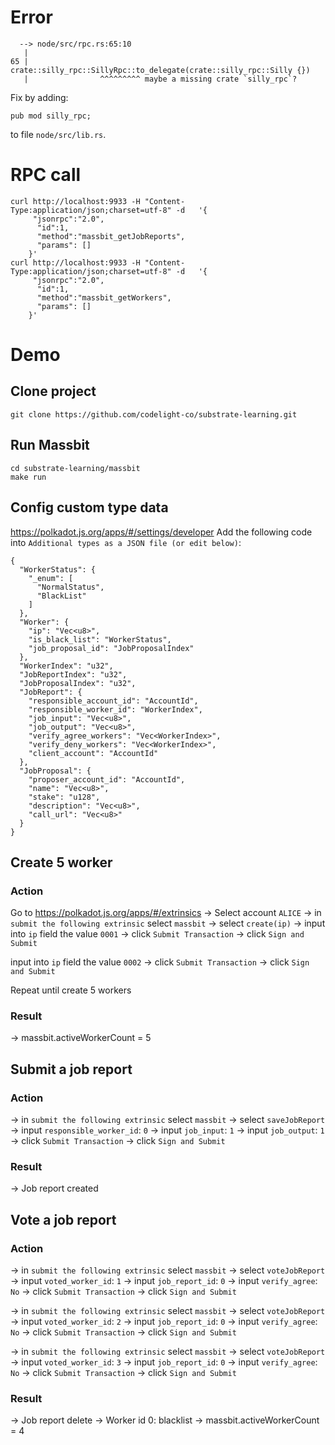 # Error
```
  --> node/src/rpc.rs:65:10
   |
65 |         crate::silly_rpc::SillyRpc::to_delegate(crate::silly_rpc::Silly {})
   |                ^^^^^^^^^ maybe a missing crate `silly_rpc`?
```
Fix by adding:
```
pub mod silly_rpc;
```
to file `node/src/lib.rs`.

# RPC call

```
curl http://localhost:9933 -H "Content-Type:application/json;charset=utf-8" -d   '{
     "jsonrpc":"2.0",
      "id":1,
      "method":"massbit_getJobReports",
      "params": []
    }'
curl http://localhost:9933 -H "Content-Type:application/json;charset=utf-8" -d   '{
     "jsonrpc":"2.0",
      "id":1,
      "method":"massbit_getWorkers",
      "params": []
    }'
```
# Demo
## Clone project
```
git clone https://github.com/codelight-co/substrate-learning.git
```
## Run Massbit
```
cd substrate-learning/massbit
make run
```
## Config custom type data
https://polkadot.js.org/apps/#/settings/developer
Add the following code into `Additional types as a JSON file (or edit below)`:
```
{
  "WorkerStatus": {
    "_enum": [
      "NormalStatus",
      "BlackList"
    ]
  },
  "Worker": {
    "ip": "Vec<u8>",
    "is_black_list": "WorkerStatus",
    "job_proposal_id": "JobProposalIndex"
  },
  "WorkerIndex": "u32",
  "JobReportIndex": "u32",
  "JobProposalIndex": "u32",
  "JobReport": {
    "responsible_account_id": "AccountId",
    "responsible_worker_id": "WorkerIndex",
    "job_input": "Vec<u8>",
    "job_output": "Vec<u8>",
    "verify_agree_workers": "Vec<WorkerIndex>",
    "verify_deny_workers": "Vec<WorkerIndex>",
    "client_account": "AccountId"
  },
  "JobProposal": {
    "proposer_account_id": "AccountId",
    "name": "Vec<u8>",
    "stake": "u128",
    "description": "Vec<u8>",
    "call_url": "Vec<u8>"
  }
}
```
## Create 5 worker
### Action
Go to https://polkadot.js.org/apps/#/extrinsics
-> Select account `ALICE`
-> in `submit the following extrinsic` select `massbit` -> select `create(ip)` -> input into `ip` field the value `0001`
-> click `Submit Transaction`
-> click `Sign and Submit`

input into `ip` field the value `0002`
-> click `Submit Transaction`
-> click `Sign and Submit`

Repeat until create 5 workers

### Result
-> massbit.activeWorkerCount = 5

## Submit a job report 
### Action
-> in `submit the following extrinsic` select `massbit` -> select `saveJobReport` -> input `responsible_worker_id`: `0` 
-> input `job_input`: `1` -> input `job_output`: `1`
-> click `Submit Transaction`
-> click `Sign and Submit`

### Result
-> Job report created


## Vote a job report 
### Action
-> in `submit the following extrinsic` select `massbit` -> select `voteJobReport` -> input `voted_worker_id`: `1` 
-> input `job_report_id`: `0` -> input `verify_agree`: `No`
-> click `Submit Transaction`
-> click `Sign and Submit`

-> in `submit the following extrinsic` select `massbit` -> select `voteJobReport` -> input `voted_worker_id`: `2` 
-> input `job_report_id`: `0` -> input `verify_agree`: `No`
-> click `Submit Transaction`
-> click `Sign and Submit`

-> in `submit the following extrinsic` select `massbit` -> select `voteJobReport` -> input `voted_worker_id`: `3` 
-> input `job_report_id`: `0` -> input `verify_agree`: `No`
-> click `Submit Transaction`
-> click `Sign and Submit`

### Result
-> Job report delete
-> Worker id 0: blacklist
-> massbit.activeWorkerCount = 4





